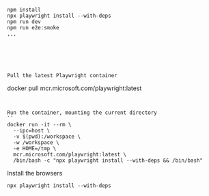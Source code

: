 ```
npm install
npx playwright install --with-deps
npm run dev
npm run e2e:smoke
,,,






Pull the latest Playwright container
```
docker pull mcr.microsoft.com/playwright:latest
```


Run the container, mounting the current directory
``
docker run -it --rm \
  --ipc=host \
  -v $(pwd):/workspace \
  -w /workspace \
  -e HOME=/tmp \
  mcr.microsoft.com/playwright:latest \
  /bin/bash -c "npx playwright install --with-deps && /bin/bash"
```

Install the browsers
```
npx playwright install --with-deps
```